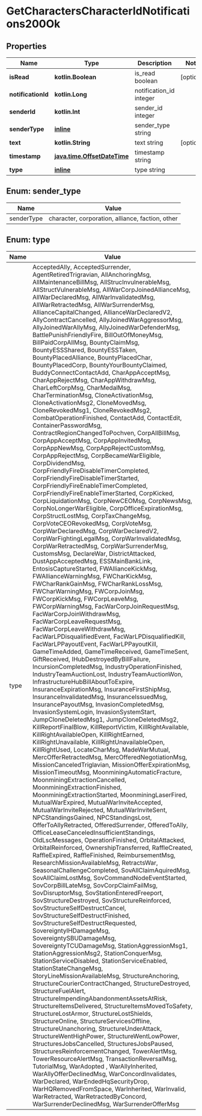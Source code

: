 
# GetCharactersCharacterIdNotifications200Ok

## Properties
Name | Type | Description | Notes
------------ | ------------- | ------------- | -------------
**isRead** | **kotlin.Boolean** | is_read boolean |  [optional]
**notificationId** | **kotlin.Long** | notification_id integer | 
**senderId** | **kotlin.Int** | sender_id integer | 
**senderType** | [**inline**](#SenderTypeEnum) | sender_type string | 
**text** | **kotlin.String** | text string |  [optional]
**timestamp** | [**java.time.OffsetDateTime**](java.time.OffsetDateTime.md) | timestamp string | 
**type** | [**inline**](#TypeEnum) | type string | 


<a name="SenderTypeEnum"></a>
## Enum: sender_type
Name | Value
---- | -----
senderType | character, corporation, alliance, faction, other


<a name="TypeEnum"></a>
## Enum: type
Name | Value
---- | -----
type | AcceptedAlly, AcceptedSurrender, AgentRetiredTrigravian, AllAnchoringMsg, AllMaintenanceBillMsg, AllStrucInvulnerableMsg, AllStructVulnerableMsg, AllWarCorpJoinedAllianceMsg, AllWarDeclaredMsg, AllWarInvalidatedMsg, AllWarRetractedMsg, AllWarSurrenderMsg, AllianceCapitalChanged, AllianceWarDeclaredV2, AllyContractCancelled, AllyJoinedWarAggressorMsg, AllyJoinedWarAllyMsg, AllyJoinedWarDefenderMsg, BattlePunishFriendlyFire, BillOutOfMoneyMsg, BillPaidCorpAllMsg, BountyClaimMsg, BountyESSShared, BountyESSTaken, BountyPlacedAlliance, BountyPlacedChar, BountyPlacedCorp, BountyYourBountyClaimed, BuddyConnectContactAdd, CharAppAcceptMsg, CharAppRejectMsg, CharAppWithdrawMsg, CharLeftCorpMsg, CharMedalMsg, CharTerminationMsg, CloneActivationMsg, CloneActivationMsg2, CloneMovedMsg, CloneRevokedMsg1, CloneRevokedMsg2, CombatOperationFinished, ContactAdd, ContactEdit, ContainerPasswordMsg, ContractRegionChangedToPochven, CorpAllBillMsg, CorpAppAcceptMsg, CorpAppInvitedMsg, CorpAppNewMsg, CorpAppRejectCustomMsg, CorpAppRejectMsg, CorpBecameWarEligible, CorpDividendMsg, CorpFriendlyFireDisableTimerCompleted, CorpFriendlyFireDisableTimerStarted, CorpFriendlyFireEnableTimerCompleted, CorpFriendlyFireEnableTimerStarted, CorpKicked, CorpLiquidationMsg, CorpNewCEOMsg, CorpNewsMsg, CorpNoLongerWarEligible, CorpOfficeExpirationMsg, CorpStructLostMsg, CorpTaxChangeMsg, CorpVoteCEORevokedMsg, CorpVoteMsg, CorpWarDeclaredMsg, CorpWarDeclaredV2, CorpWarFightingLegalMsg, CorpWarInvalidatedMsg, CorpWarRetractedMsg, CorpWarSurrenderMsg, CustomsMsg, DeclareWar, DistrictAttacked, DustAppAcceptedMsg, ESSMainBankLink, EntosisCaptureStarted, FWAllianceKickMsg, FWAllianceWarningMsg, FWCharKickMsg, FWCharRankGainMsg, FWCharRankLossMsg, FWCharWarningMsg, FWCorpJoinMsg, FWCorpKickMsg, FWCorpLeaveMsg, FWCorpWarningMsg, FacWarCorpJoinRequestMsg, FacWarCorpJoinWithdrawMsg, FacWarCorpLeaveRequestMsg, FacWarCorpLeaveWithdrawMsg, FacWarLPDisqualifiedEvent, FacWarLPDisqualifiedKill, FacWarLPPayoutEvent, FacWarLPPayoutKill, GameTimeAdded, GameTimeReceived, GameTimeSent, GiftReceived, IHubDestroyedByBillFailure, IncursionCompletedMsg, IndustryOperationFinished, IndustryTeamAuctionLost, IndustryTeamAuctionWon, InfrastructureHubBillAboutToExpire, InsuranceExpirationMsg, InsuranceFirstShipMsg, InsuranceInvalidatedMsg, InsuranceIssuedMsg, InsurancePayoutMsg, InvasionCompletedMsg, InvasionSystemLogin, InvasionSystemStart, JumpCloneDeletedMsg1, JumpCloneDeletedMsg2, KillReportFinalBlow, KillReportVictim, KillRightAvailable, KillRightAvailableOpen, KillRightEarned, KillRightUnavailable, KillRightUnavailableOpen, KillRightUsed, LocateCharMsg, MadeWarMutual, MercOfferRetractedMsg, MercOfferedNegotiationMsg, MissionCanceledTriglavian, MissionOfferExpirationMsg, MissionTimeoutMsg, MoonminingAutomaticFracture, MoonminingExtractionCancelled, MoonminingExtractionFinished, MoonminingExtractionStarted, MoonminingLaserFired, MutualWarExpired, MutualWarInviteAccepted, MutualWarInviteRejected, MutualWarInviteSent, NPCStandingsGained, NPCStandingsLost, OfferToAllyRetracted, OfferedSurrender, OfferedToAlly, OfficeLeaseCanceledInsufficientStandings, OldLscMessages, OperationFinished, OrbitalAttacked, OrbitalReinforced, OwnershipTransferred, RaffleCreated, RaffleExpired, RaffleFinished, ReimbursementMsg, ResearchMissionAvailableMsg, RetractsWar, SeasonalChallengeCompleted, SovAllClaimAquiredMsg, SovAllClaimLostMsg, SovCommandNodeEventStarted, SovCorpBillLateMsg, SovCorpClaimFailMsg, SovDisruptorMsg, SovStationEnteredFreeport, SovStructureDestroyed, SovStructureReinforced, SovStructureSelfDestructCancel, SovStructureSelfDestructFinished, SovStructureSelfDestructRequested, SovereigntyIHDamageMsg, SovereigntySBUDamageMsg, SovereigntyTCUDamageMsg, StationAggressionMsg1, StationAggressionMsg2, StationConquerMsg, StationServiceDisabled, StationServiceEnabled, StationStateChangeMsg, StoryLineMissionAvailableMsg, StructureAnchoring, StructureCourierContractChanged, StructureDestroyed, StructureFuelAlert, StructureImpendingAbandonmentAssetsAtRisk, StructureItemsDelivered, StructureItemsMovedToSafety, StructureLostArmor, StructureLostShields, StructureOnline, StructureServicesOffline, StructureUnanchoring, StructureUnderAttack, StructureWentHighPower, StructureWentLowPower, StructuresJobsCancelled, StructuresJobsPaused, StructuresReinforcementChanged, TowerAlertMsg, TowerResourceAlertMsg, TransactionReversalMsg, TutorialMsg, WarAdopted , WarAllyInherited, WarAllyOfferDeclinedMsg, WarConcordInvalidates, WarDeclared, WarEndedHqSecurityDrop, WarHQRemovedFromSpace, WarInherited, WarInvalid, WarRetracted, WarRetractedByConcord, WarSurrenderDeclinedMsg, WarSurrenderOfferMsg



